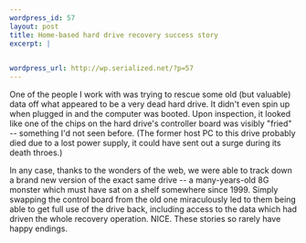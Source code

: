 ```yaml
--- 
wordpress_id: 57
layout: post
title: Home-based hard drive recovery success story
excerpt: |
  

wordpress_url: http://wp.serialized.net/?p=57
---
```

<p>One of the people I work with was trying to rescue some old (but valuable) data off what appeared to be a very dead hard drive. It didn't even spin up when plugged in and the computer was booted. Upon inspection, it looked like one of the chips on the hard drive's controller board was visibly "fried" -- something I'd not seen before. (The former host PC to this drive probably died due to a lost power supply, it could have sent out a surge during its death throes.)</p>

<p>In any case, thanks to the wonders of the web, we were able to track down a brand new version of the exact same drive -- a many-years-old 8G monster which must have sat on a shelf somewhere since 1999. Simply swapping the control board from the old one miraculously led to them being able to get full use of the drive back, including access to the data which had driven the whole recovery operation. <span class="caps">NICE.</span> These stories so rarely have happy endings.</p>
